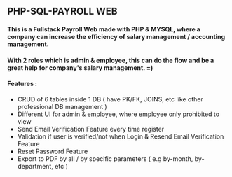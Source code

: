 ## PHP-SQL-PAYROLL WEB

#### This is a Fullstack Payroll Web made with PHP & MYSQL, where a company can increase the efficiency of salary management / accounting management. 
#### With 2 roles which is admin & employee, this can do the flow and be a great help for company's salary management. =)

#### Features :

- CRUD of 6 tables inside 1 DB ( have PK/FK, JOINS, etc like other professional DB management )
- Different UI for admin & employee, where employee only prohibited to view
- Send Email Verification Feature every time register
- Validation if user is verified/not when Login & Resend Email Verification Feature
- Reset Password Feature
- Export to PDF by all / by specific parameters ( e.g by-month, by-department, etc )
